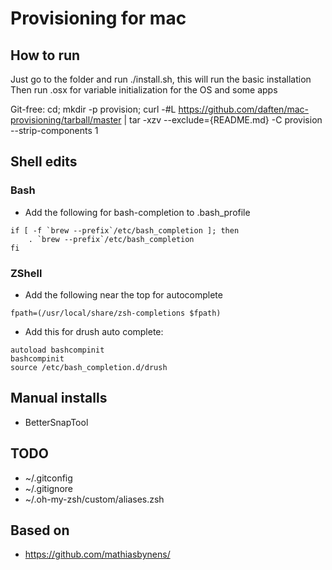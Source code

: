 # Provisioning for mac

## How to run

Just go to the folder and run ./install.sh, this will run the basic installation
Then run .osx for variable initialization for the OS and some apps

Git-free:
cd; mkdir -p provision; curl -#L https://github.com/daften/mac-provisioning/tarball/master | tar -xzv --exclude={README.md} -C provision --strip-components 1



## Shell edits

### Bash

* Add the following for bash-completion to .bash_profile
```
if [ -f `brew --prefix`/etc/bash_completion ]; then
    . `brew --prefix`/etc/bash_completion
fi
```

### ZShell

* Add the following near the top for autocomplete
```
fpath=(/usr/local/share/zsh-completions $fpath)
```
* Add this for drush auto complete:
```
autoload bashcompinit
bashcompinit
source /etc/bash_completion.d/drush
```

## Manual installs

* BetterSnapTool

## TODO

* ~/.gitconfig
* ~/.gitignore
* ~/.oh-my-zsh/custom/aliases.zsh

## Based on

* https://github.com/mathiasbynens/
